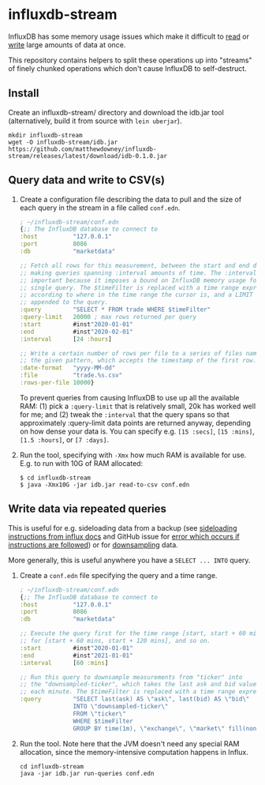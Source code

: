 # influxdb-stream

InfluxDB has some memory usage issues which make it difficult to 
[read](https://community.influxdata.com/t/export-big-data-from-influxdb/2204/3) 
or [write](https://github.com/influxdata/influxdb/issues/15433) large amounts of 
data at once. 

This repository contains helpers to split these operations up into "streams" of 
finely chunked operations which don't cause InfluxDB to self-destruct.

## Install
Create an influxdb-stream/ directory and download the idb.jar tool
(alternatively, build it from source with `lein uberjar`).
```
mkdir influxdb-stream 
wget -O influxdb-stream/idb.jar https://github.com/matthewdowney/influxdb-stream/releases/latest/download/idb-0.1.0.jar
```

## Query data and write to CSV(s)

1. Create a configuration file describing the data to pull and the size of each
   query in the stream in a file called `conf.edn`.
   ```clojure
   ; ~/influxdb-stream/conf.edn
   {;; The InfluxDB database to connect to
   :host          "127.0.0.1"
   :port          8086
   :db            "marketdata"

   ;; Fetch all rows for this measurement, between the start and end dates,
   ;; making queries spanning :interval amounts of time. The :interval is
   ;; important because it imposes a bound on InfluxDB memory usage for a
   ;; single query. The $timeFilter is replaced with a time range expression
   ;; according to where in the time range the cursor is, and a LIMIT is
   ;; appended to the query.
   :query         "SELECT * FROM trade WHERE $timeFilter"
   :query-limit   20000 ; max rows returned per query
   :start         #inst"2020-01-01"
   :end           #inst"2020-02-01"
   :interval      [24 :hours]

   ;; Write a certain number of rows per file to a series of files named with
   ;; the given pattern, which accepts the timestamp of the first row.
   :date-format   "yyyy-MM-dd"
   :file          "trade.%s.csv"
   :rows-per-file 10000}
   ```
   
   To prevent queries from causing InfluxDB to use up all the available RAM: 
   (1) pick a `:query-limit` that is relatively small, 20k has worked well for 
   me; and (2) tweak the `:interval` that the query spans so that approximately 
   :query-limit data points are returned anyway, depending on how dense your 
   data is. You can specify e.g. `[15 :secs]`, `[15 :mins]`, `[1.5 :hours]`, or 
   `[7 :days]`. 
   

2. Run the tool, specifying with `-Xmx` how much RAM is available for use. E.g.
   to run with 10G of RAM allocated:
   ```
   $ cd influxdb-stream
   $ java -Xmx10G -jar idb.jar read-to-csv conf.edn
   ```
   
## Write data via repeated queries

This is useful for e.g. sideloading data from a backup 
(see [sideloading instructions from influx docs](https://docs.influxdata.com/influxdb/v1.7/administration/backup_and_restore/#restore-examples)
and GitHub issue for [error which occurs if instructions are followed](https://github.com/influxdata/influxdb/issues/15433))
or for [downsampling](https://docs.influxdata.com/influxdb/v1.7/guides/downsampling_and_retention/) 
data.

More generally, this is useful anywhere you have a `SELECT ... INTO` query.

1. Create a `conf.edn` file specifying the query and a time range.
   ```clojure
   ; ~/influxdb-stream/conf.edn
   {;; The InfluxDB database to connect to
   :host          "127.0.0.1"
   :port          8086
   :db            "marketdata"

   ;; Execute the query first for the time range [start, start + 60 mins], then
   ;; for [start + 60 mins, start + 120 mins], and so on.
   :start         #inst"2020-01-01"
   :end           #inst"2021-01-01"
   :interval      [60 :mins]

   ;; Run this query to downsample measurements from "ticker" into
   ;; the "downsampled-ticker", which takes the last ask and bid values for
   ;; each minute. The $timeFilter is replaced with a time range expression.
   :query         "SELECT last(ask) AS \"ask\", last(bid) AS \"bid\"
                  INTO \"downsampled-ticker\"
                  FROM \"ticker\"
                  WHERE $timeFilter
                  GROUP BY time(1m), \"exchange\", \"market\" fill(none)"}
   ```
2. Run the tool. Note here that the JVM doesn't need any special RAM allocation,
   since the memory-intensive computation happens in Influx.
   ```
   cd influxdb-stream
   java -jar idb.jar run-queries conf.edn
   ```
